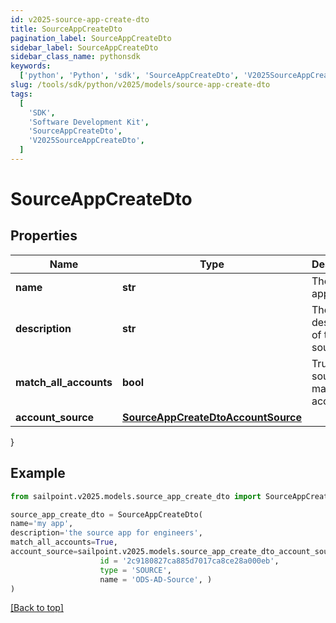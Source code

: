 ```yaml
---
id: v2025-source-app-create-dto
title: SourceAppCreateDto
pagination_label: SourceAppCreateDto
sidebar_label: SourceAppCreateDto
sidebar_class_name: pythonsdk
keywords:
  ['python', 'Python', 'sdk', 'SourceAppCreateDto', 'V2025SourceAppCreateDto']
slug: /tools/sdk/python/v2025/models/source-app-create-dto
tags:
  [
    'SDK',
    'Software Development Kit',
    'SourceAppCreateDto',
    'V2025SourceAppCreateDto',
  ]
---
```


# SourceAppCreateDto

## Properties

| Name | Type | Description | Notes |
| --- | --- | --- | --- |
| **name** | **str** | The source app name | [required] |
| **description** | **str** | The description of the source app | [required] |
| **match_all_accounts** | **bool** | True if the source app match all accounts | [optional] [default to False] |
| **account_source** | [**SourceAppCreateDtoAccountSource**](source-app-create-dto-account-source) |  | [required] |

}

## Example

```python
from sailpoint.v2025.models.source_app_create_dto import SourceAppCreateDto

source_app_create_dto = SourceAppCreateDto(
name='my app',
description='the source app for engineers',
match_all_accounts=True,
account_source=sailpoint.v2025.models.source_app_create_dto_account_source.SourceAppCreateDto_accountSource(
                    id = '2c9180827ca885d7017ca8ce28a000eb',
                    type = 'SOURCE',
                    name = 'ODS-AD-Source', )
)

```

[[Back to top]](#)

